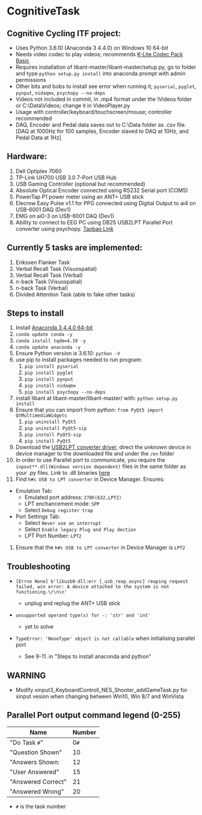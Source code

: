 # CognitiveTask

## Cognitive Cycling ITF project:

* Uses Python 3.6.10 (Anaconda 3 4.4.0) on Windows 10 64-bit
* Needs video codec to play videos; recommends [K-Lite Codec Pack Basic](https://codecguide.com/download_k-lite_codec_pack_basic.htm)
* Requires installation of libant-master/libant-master/setup.py, go to folder and type `python setup.py install` into anaconda prompt with admin permissions
* Other bits and bobs to install see error when running it; `pyserial`, `pyglet`, `pynput`, `nidaqmx`, `psychopy --no-deps`
* Videos not included in commit, in .mp4 format under the \Videos folder or C:\Data\Videos; change it in VideoPlayer.py
* Usage with controller/keyboard/touchscreen/mouse; controller recommended
* DAQ, Encoder and Pedal data saves out to C:\Data folder as .csv file.[DAQ at 1000Hz for 100 samples, Encoder slaved to DAQ at 10Hz, and Pedal Data at 1Hz]

## Hardware:

1. Dell Optiplex 7060
2. TP-Link UH700 USB 3.0 7-Port USB Hub
3. USB Gaming Controller (optional but recommended)
4. Absolute Optical Encoder connected using RS232 Serial port (COM5)
5. PowerTap P1 power meter using an ANT+ USB stick
6. Elecrow Easy Pulse v1.1 for PPG connected using Digital Output to ai4 on USB-6001 DAQ (Dev1)
7. EMG on ai0-3 on USB-6001 DAQ (Dev1)
8. Ability to connect to EEG PC using DB25 USB2LPT Parallel Port converter using psychopy. [Taobao Link](https://item.taobao.com/item.htm?spm=a1z09.2.0.0.595a2e8d7JkFOT&id=19835544254&_u=e2n4hf9r63a1)

## Currently 5 tasks are implemented:

1. Erikssen Flanker Task
2. Verbal Recall Task (Visuospatial)
3. Verbal Recall Task (Verbal)
4. n-back Task (Visuospatial)
5. n-back Task (Verbal)
6. Divided Attention Task (able to fake other tasks)

## Steps to install

1. Install [Anaconda 3 4.4.0 64-bit](https://repo.anaconda.com/archive/Anaconda3-4.4.0-Windows-x86_64.exe)
2. `conda update conda -y`
3. `conda install tqdm=4.19 -y`
4. `conda update anaconda -y`
5. Ensure Python version is 3.6.10: `python -V`
6. use pip to install packages needed to run program: 
    1. `pip install pyserial`
    2. `pip install pyglet`
    3. `pip install pynput`
    4. `pip install nidaqmx`
    5. `pip install psychopy --no-deps`
7. install libant at libant-master/libant-master/ with: `python setup.py install`
8. Ensure that you can import from python: `from PyQt5 import QtMultimediaWidgets`
    1. `pip uninstall PyQt5`
    2. `pip uninstall PyQt5-sip`
    3. `pip install PyQt5-sip`
    4. `pip install PyQt5`
9. Download the [USB2LPT converter driver](https://www-user.tu-chemnitz.de/~heha/basteln/PC/USB2LPT/index.en.htm), direct the unknown device in device manager to the downloaded file and under the `/en` folder
10. In order to use Parallel port to communicate, you require the `inpout**.dll(Windows version dependent)` files in the same folder as your .py files. Link to .dll binaries [here](http://www.highrez.co.uk/downloads/inpout32/)
11. Find `h#s USB to LPT converter` in Device Manager. Ensures:
* Emulation Tab:
    * Emulated port address: `278h(632,LPT2)`
    * LPT enchancement mode: `SPP`
    * Select `Debug register trap`
* Port Settings Tab:
    * Select `Never use an interrupt`
    * Select `Enable legacy Plug and Play dection`
    * LPT Port Number: `LPT2`
1.  Ensure that the `h#s USB to LPT converter` in Device Manager is `LPT2`

## Troubleshooting
* ```[Errno None] b'libusb0-dll:err [_usb_reap_async] reaping request failed, win error: A device attached to the system is not functioning.\r\n\n' ```
    * unplug and replug the ANT+ USB stick

* ```unsupported operand type(s) for -: 'str' and 'int'```
    * yet to solve

* ```TypeError: 'NoneType' object is not callable``` when initialising parallel port
    * See 9-11. in "Steps to install anaconda and python"

## WARNING

* Modify xinput3_KeyboardControll_NES_Shooter_addGameTask.py for xinput vesion when changing between Win10, Win 8/7 and WinVista

## Parallel Port output command legend (0-255)

| Name             |Number  |
|------------------|--------|
|"Do Task `#`"     |0`#`    |
|"Question Shown"  |10      |
|"Answers Shown:   |12      |
|"User Answered"   |15      |
|"Answered Correct"|21      |
|"Answered Wrong"  |20      |

* `#` is the task number